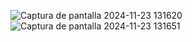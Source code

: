 ![Captura de pantalla 2024-11-23 131620](https://github.com/user-attachments/assets/d722e646-595e-4140-a6db-522547bc221f)
![Captura de pantalla 2024-11-23 131651](https://github.com/user-attachments/assets/1e6e0072-18a7-4477-bcc6-97300a806495)
